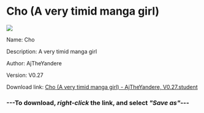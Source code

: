 # Cho (A very timid manga girl)

<img src = "https://raw.githubusercontent.com/Arbiter1223/Koukou-Gurashi-Custom-Students/master/Students/Files/Cho%20(A%20very%20timid%20manga%20girl).png">

Name: Cho

Description: A very timid manga girl

Author: AjTheYandere

Version: V0.27

Download link: <a href="https://raw.githubusercontent.com/Arbiter1223/Koukou-Gurashi-Custom-Students/master/Students/Files/Cho%20(A%20very%20timid%20manga%20girl)%20-%20AjTheYandere%2C%20V0.27.student">Cho (A very timid manga girl) - AjTheYandere, V0.27.student</a>

### ---**To download, _right-click_ the link, and select _"Save as"_**---
